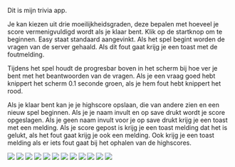 Dit is mijn trivia app.

Je kan kiezen uit drie moeilijkheidsgraden, deze bepalen met hoeveel je score vermenigvuldigd 
wordt als je klaar bent. Klik op de startknop om te beginnen. Easy staat standaard aangevinkt.
Als het spel begint worden de vragen van de server gehaald. Als dit fout gaat krijg je een toast
met de foutmelding.

Tijdens het spel houdt de progresbar boven in het scherm bij hoe ver je bent met het beantwoorden
van de vragen. Als je een vraag goed hebt knippert het scherm 0.1 seconde groen, als je hem fout 
hebt knippert het rood.

Als je klaar bent kan je je highscore opslaan, die van andere zien en een nieuw spel beginnen.
Als je je naam invult en op save drukt wordt je score opgeslagen. Als je geen naam invult voor je
op save drukt krijg je een toast met een melding. Als je score gepost is krijg je een toast melding 
dat het is gelukt, als het fout gaat krijg je ook een melding. Ook krijg je een toast melding
als er iets fout gaat bij het ophalen van de highscores.



![](doc/trv1.png)
![](doc/trv2.png)
![](doc/trv3.png)
![](doc/trv3a.png)
![](doc/trv4.png)
![](doc/trv5.png)
![](doc/trv6.png)
![](doc/trv7.png)
![](doc/trv8.png)
![](doc/trv9.png)
![](doc/trv10.png)
![](doc/trv11.png)